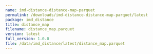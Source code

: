 ```yaml
---
name: imd-distance-distance-map-parquet
permalink: /downloads/imd-distance-distance-map-parquet/latest
package: imd_distance
title: distance_map
filename: distance_map.parquet
version: latest
full_version: 1.0.0
file: /data/imd_distance/latest/distance_map.parquet
---
```

